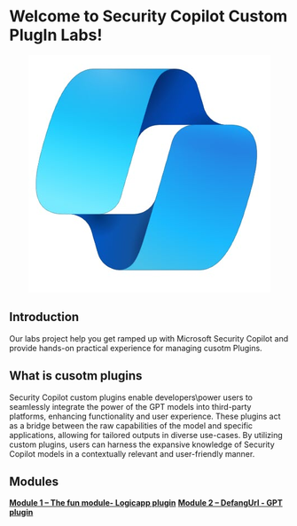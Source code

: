 # Welcome to Security Copilot Custom PlugIn Labs!

<p align="center">
<img src="./images/SecCopilotlogo.jpg?raw=true">
</p>

## Introduction

Our labs project help you get ramped up with Microsoft Security Copilot and provide hands-on practical experience for managing cusotm Plugins.


## What is cusotm plugins

Security Copilot custom plugins enable developers\power users to seamlessly integrate the power of the GPT models into third-party platforms, enhancing functionality and user experience. 
These plugins act as a bridge between the raw capabilities of the model and specific applications, allowing for tailored outputs in diverse use-cases. 
By utilizing custom plugins, users can harness the expansive knowledge of Security Copilot models in a contextually relevant and user-friendly manner.


## Modules

[**Module 1 – The fun module- Logicapp plugin**](https://github.com/Yaniv-Shasha/SecurityCopilot/blob/main/Workshop/Custom_Plugin/Task01_Send_jokeByemail/readme.md)
[**Module 2 – DefangUrl - GPT plugin**](https://github.com/Yaniv-Shasha/SecurityCopilot/blob/main/Workshop/Custom_Plugin/Task02_Defang_URL/readme.md)

